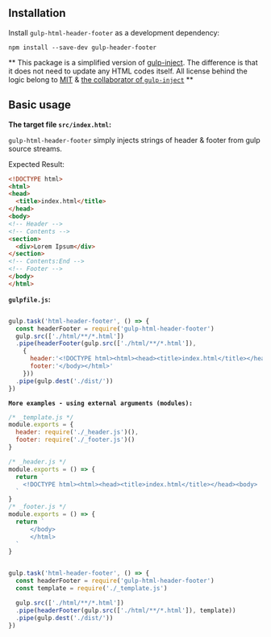 ## Installation

Install `gulp-html-header-footer` as a development dependency:

```shell
npm install --save-dev gulp-header-footer
```

** This package is a simplified version of [gulp-inject](https://www.npmjs.com/package/gulp-inject). The difference is that it does not need to update any HTML codes itself. All license behind the logic belong to [MIT](https://spdx.org/licenses/MIT.html) & [the collaborator of `gulp-inject`](https://www.npmjs.com/~joakimbeng) **

## Basic usage

**The target file `src/index.html`:**

`gulp-html-header-footer` simply injects strings of header & footer from gulp source streams.

Expected Result:

```html
<!DOCTYPE html>
<html>
<head>
  <title>index.html</title>
</head>
<body>
<!-- Header -->
<!-- Contents -->
<section>
  <div>Lorem Ipsum</div>
</section>
<!-- Contents:End -->
<!-- Footer -->
</body>
</html>
```

**`gulpfile.js`:**

```javascript

gulp.task('html-header-footer', () => {
  const headerFooter = require('gulp-html-header-footer')
  gulp.src(['./html/**/*.html'])
  .pipe(headerFooter(gulp.src(['./html/**/*.html']), 
    {
      header:'<!DOCTYPE html><html><head><title>index.html</title></head><body>', 
      footer:'</body></html>'
    }))
  .pipe(gulp.dest('./dist/'))
})

```

**`More examples - using external arguments (modules):`**

```javascript
/* _template.js */
module.exports = {
  header: require('./_header.js')(),
  footer: require('./_footer.js')()
}

/* _header.js */
module.exports = () => {
  return `
    <!DOCTYPE html><html><head><title>index.html</title></head><body>
  `
}
/* _footer.js */
module.exports = () => {
  return `
      </body>
      </html>
  `
}

```

```javascript

gulp.task('html-header-footer', () => {
  const headerFooter = require('gulp-html-header-footer')
  const template = require('./_template.js')

  gulp.src(['./html/**/*.html'])
  .pipe(headerFooter(gulp.src(['./html/**/*.html']), template))
  .pipe(gulp.dest('./dist/'))
})

```
